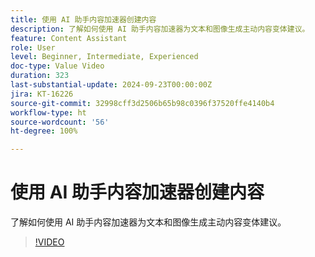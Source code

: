 ```yaml
---
title: 使用 AI 助手内容加速器创建内容
description: 了解如何使用 AI 助手内容加速器为文本和图像生成主动内容变体建议。
feature: Content Assistant
role: User
level: Beginner, Intermediate, Experienced
doc-type: Value Video
duration: 323
last-substantial-update: 2024-09-23T00:00:00Z
jira: KT-16226
source-git-commit: 32998cff3d2506b65b98c0396f37520ffe4140b4
workflow-type: ht
source-wordcount: '56'
ht-degree: 100%

---
```



# 使用 AI 助手内容加速器创建内容

了解如何使用 AI 助手内容加速器为文本和图像生成主动内容变体建议。

>[!VIDEO](https://video.tv.adobe.com/v/3434635/?learn=on)

